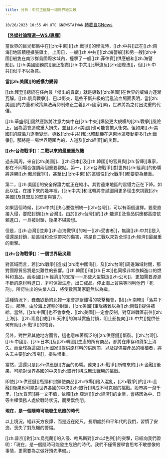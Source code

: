 ```yaml
---
title: 分析：中共正醞釀一場世界級災難
---
```

`10/26/2023 10:55 AM UTC GNEWSTAIWAN` [轉載自GNews](https://gnews.org/articles/1883421)



**【**[**外媒社論精選—WSJ專欄**](https://www.wsj.com/articles/how-china-could-turn-crisis-to-catastrophe-taiwan-invasion-689c29bd)**】**  

當世界的目光都集中在[[zh:中東]][[zh:戰爭]]的慘況時，[[zh:中共]]正在[[zh:南海]]地區積極擴張領土。上周日，一艘[[zh:中共]][[zh:海警船]]和另一艘[[zh:中國]]船隻在南沙群島國際水域內，撞擊了一艘[[zh:菲律賓]]供應船和[[zh:海警船]]。[[zh:美國國務院]]嚴正指責[[zh:中共]]此舉違反[[zh:國際法]]，但[[zh:中共]]似乎不以為意。

  

**當[[zh:美國]]的威懾力變弱** 

[[zh:拜登]]總統在任內最「傑出的貢獻」就是導致[[zh:美國]]在世界的威懾力逐漸瓦解。[[zh:俄烏戰爭]]、巴以衝突，這些不斷升級的混亂流血場面表明，當[[zh:美國]]的力量和政策無法再抑制修正主義[[zh:國家]]時，世界將為之付出沈重的代價。

[[zh:華盛頓]]固然應該將注意力集中在[[zh:中東]]爆發更大規模的[[zh:戰爭]]風險上，因為這會造成重大損失，並且[[zh:美國]]也可能會捲入衝突。但如果[[zh:美國]]的威懾力逐漸變弱，導致[[zh:中共]]和北韓趁機在遠東地區發動更多[[zh:戰爭]]，那將是一場世界範圍內的，人道及[[zh:經濟]]的災難。

  

**[[zh:台海戰爭]]：二戰以來的最嚴重危機**

過去兩周，來自[[zh:美國]]、[[zh:日本]]及[[zh:韓國]]的官員與[[zh:智庫]]專家，都在不同場合強調兩個重要觀點。第一，[[zh:台海戰爭]]對世界[[zh:經濟]]的影響將遠勝[[zh:俄烏戰爭]]，甚至比[[zh:中東]]的區域性[[zh:戰爭]]都要更為嚴重。

  

第二，[[zh:美國]]的安全保證力度正在縮小，其對遠東地區的震懾力正在下降。如此以往，在接下來的幾年裡，[[zh:中共]]和北韓將會試圖用更多理由來挑戰[[zh:美國]]及其盟友的堅定與實力。

如果這個時候，[[zh:中共]]決心要強制統一[[zh:台灣]]，可以有兩個選擇。要麼直接入侵，要麼封鎖[[zh:台灣]]。由於[[zh:台灣]]的[[zh:能源]]及食品供應都高度依賴進口，一旦被封鎖，後果不堪設想。

  

但是，[[zh:台灣]]並非[[zh:台海戰爭]]的唯一[[zh:受害者]]，無論[[zh:中共]]是入侵還是封鎖，給區域和全球帶來的傷害，將是自二戰以來對全球[[zh:經濟]]最嚴重的衝擊。

  

**[[zh:台海戰爭]]：一個世界級災難**

  

對區域而言，若[[zh:戰爭]]造成[[zh:南中國海]]，及[[zh:台灣]]周邊海域封閉，那對國際貿易將是災難性的影響。[[zh:韓國]]和[[zh:日本]]也同樣非常依賴進口的燃料和食品。而兩國[[zh:經濟]]的支撐——那些大型製造[[zh:公司]]，更加需要源源不斷的原材料進口，才可保證生產，出口成品。停止海上貿易等同判他們「死刑」，所衍生出的失業人口，將使數百萬家庭無以為繼。

這種情況下，蠢蠢欲動的北韓一定會抓緊難得的攻擊機會，對[[zh:南韓]]「落井下石」，那時，由於海上運輸的封鎖，[[zh:美國]]軍隊將難以為[[zh:南韓]]提供補給。當然，[[zh:中國]]也不會幸免，[[zh:美國]]一定會反制，對穿越戰區前往[[zh:上海]]、[[zh:青島]]或[[zh:天津]]的海域實施封鎖，阻止船隻向[[zh:中共]]提供任何有助[[zh:戰爭]]的物資。

另外，對世界其他地方而言，這也意味著廣泛的[[zh:供應鏈]]斷裂。[[zh:台灣]]、[[zh:中國]]、[[zh:日本]]及[[zh:韓國]]生產的所有商品，都將在庫存和貨架上消失。而全球為這些[[zh:國家]]提供原材料的供應商，以及提供農產品的種植者，將失去主要[[zh:市場]]，損失慘重。

  

當然，這還只是[[zh:供應鏈]]方面的影響。遠東[[zh:戰爭]]所帶來的[[zh:金融]]後果，可能對世界各國的中央[[zh:銀行]]構成無法戰勝的挑戰。

即使[[zh:供應鏈]]瓶頸和封鎖使商品[[zh:市場]]陷入混亂，[[zh:戰爭]]的[[zh:金融]]後果也可能對世界各國的中央[[zh:銀行]]構成不可克服的挑戰。股市將一瀉千里，[[zh:貨幣]]將一文不值，依賴[[zh:亞洲]][[zh:經濟]]的企業，會將因為中、日等主權債務人處於戰時狀況，而受累倒閉。

  

**現在，是一個隨時可能發生危險的時代**

以上境況，絕非天方夜譚，而是近在咫尺。長期處於和平年代的我們，習慣了安逸，喪失了對危機的警惕。

  

[[zh:普京]]對[[zh:烏克蘭]]的入侵、哈馬斯對[[zh:以色列]]的突擊，已經向我們證明：「現在，是一個隨時可能發生危險的時代。我們不僅需要學會思考不敢想像的事情，更需要為之做好預先準備。」
